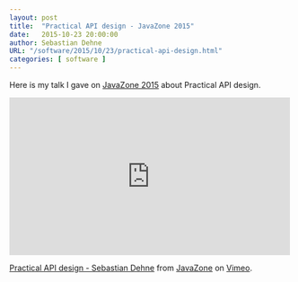 ```yaml
---
layout: post
title:  "Practical API design - JavaZone 2015"
date:   2015-10-23 20:00:00
author: Sebastian Dehne
URL: "/software/2015/10/23/practical-api-design.html"
categories: [ software ]
---
```


Here is my talk I gave on [JavaZone 2015](http://2015.javazone.no/) about Practical API design.

<iframe src="https://player.vimeo.com/video/138957070" width="500" height="281" frameborder="0" webkitallowfullscreen mozallowfullscreen allowfullscreen></iframe> <p><a href="https://vimeo.com/138957070">Practical API design - Sebastian Dehne</a> from <a href="https://vimeo.com/javazone">JavaZone</a> on <a href="https://vimeo.com">Vimeo</a>.</p>
